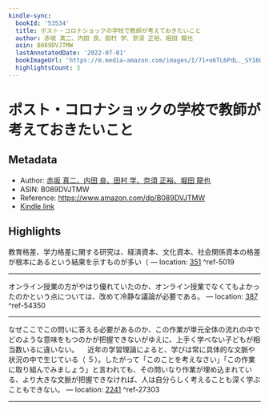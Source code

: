 ```yaml
---
kindle-sync:
  bookId: '53534'
  title: ポスト・コロナショックの学校で教師が考えておきたいこと
  author: 赤坂 真二、内田 良、田村 学、奈須 正裕、堀田 龍也
  asin: B089DVJTMW
  lastAnnotatedDate: '2022-07-01'
  bookImageUrl: 'https://m.media-amazon.com/images/I/71+o6TL6PdL._SY160.jpg'
  highlightsCount: 3
---
```

# ポスト・コロナショックの学校で教師が考えておきたいこと
## Metadata
* Author: [赤坂 真二、内田 良、田村 学、奈須 正裕、堀田 龍也](https://www.amazon.comundefined)
* ASIN: B089DVJTMW
* Reference: https://www.amazon.com/dp/B089DVJTMW
* [Kindle link](kindle://book?action=open&asin=B089DVJTMW)

## Highlights
教育格差、学力格差に関する研究は、経済資本、文化資本、社会関係資本の格差が根本にあるという結果を示すものが多い（ — location: [351](kindle://book?action=open&asin=B089DVJTMW&location=351) ^ref-5019

---
オンライン授業の方がやはり優れていたのか、オンライン授業でなくてもよかったのかという点については、改めて冷静な議論が必要である。 — location: [387](kindle://book?action=open&asin=B089DVJTMW&location=387) ^ref-54350

---
なぜここでこの問いに答える必要があるのか、この作業が単元全体の流れの中でどのような意味をもつのかが把握できないがゆえに、上手く学べない子どもが相当数いるに違いない。 　近年の学習理論によると、学びは常に具体的な文脈や状況の中で生じている（ ５）。したがって「このことを考えなさい」「この作業に取り組んでみましょう」と言われても、その問いなり作業が埋め込まれている、より大きな文脈が把握できなければ、人は自分らしく考えることも深く学ぶこともできない。 — location: [2241](kindle://book?action=open&asin=B089DVJTMW&location=2241) ^ref-27303

---
